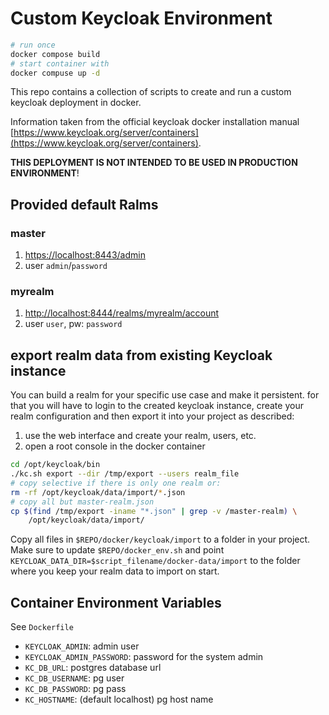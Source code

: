 # Custom Keycloak Environment 

```bash
# run once
docker compose build
# start container with
docker compuse up -d
```

This repo contains a collection of scripts to create and run a custom keycloak
deployment in docker.

Information taken from the official keycloak docker installation manual
[https://www.keycloak.org/server/containers](https://www.keycloak.org/server/containers).

**THIS DEPLOYMENT IS NOT INTENDED TO BE USED IN PRODUCTION ENVIRONMENT**!

## Provided default Ralms

### master

1. [https://localhost:8443/admin](https://localhost:8443/admin)
2. user `admin`/`password`


### myrealm

1. [http://localhost:8444/realms/myrealm/account](http://localhost:8444/realms/myrealm/account)
2. user `user`, pw: `password`

## export realm data from existing Keycloak instance

You can build a realm for your specific use case and make it persistent.
for that you will have to login to the created keycloak instance, create your realm configuration and then export it into your project as described:

1. use the web interface and create your realm, users, etc.
2. open a root console in the docker container

```bash
cd /opt/keycloak/bin
./kc.sh export --dir /tmp/export --users realm_file
# copy selective if there is only one realm or:
rm -rf /opt/keycloak/data/import/*.json
# copy all but master-realm.json
cp $(find /tmp/export -iname "*.json" | grep -v /master-realm) \
    /opt/keycloak/data/import/
```

Copy all files in `$REPO/docker/keycloak/import` to a folder in your 
project. Make sure to update `$REPO/docker_env.sh` and point
`KEYCLOAK_DATA_DIR=$script_filename/docker-data/import` to the folder 
where you keep your realm data to import on start.

## Container Environment Variables

See `Dockerfile`

- `KEYCLOAK_ADMIN`: admin user
- `KEYCLOAK_ADMIN_PASSWORD`: password for the system admin
- `KC_DB_URL`: postgres database url
- `KC_DB_USERNAME`: pg user
- `KC_DB_PASSWORD`: pg pass
- `KC_HOSTNAME`: (default localhost) pg host name

